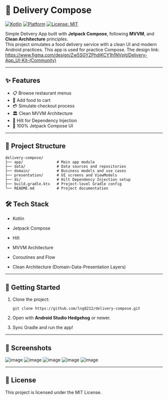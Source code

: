 # 🚚 Delivery Compose

[![Kotlin](https://img.shields.io/badge/Kotlin-1.9-blue?logo=kotlin)](https://kotlinlang.org/)
[![Platform](https://img.shields.io/badge/Platform-Android-green?logo=android)](https://developer.android.com/)
[![License: MIT](https://img.shields.io/badge/License-MIT-yellow.svg)](https://opensource.org/licenses/MIT)

Simple Delivery App built with **Jetpack Compose**, following **MVVM**, and **Clean Architecture** principles.  
This project simulates a food delivery service with a clean UI and modern Android practices. 
This app is used for practice Compose.
The design link: https://www.figma.com/design/Zw5SGYZPhdjKCY1h1NVpjt/Delivery-App_UI-Kit-(Community)

---

## ✨ Features

- 📋 Browse restaurant menus
- 🛒 Add food to cart
- 💳 Simulate checkout process
- 🏛️ Clean MVVM Architecture
- 🚀 Hilt for Dependency Injection
- 🧩 100% Jetpack Compose UI

---

## 📂 Project Structure

```text
delivery-compose/
├── app/               # Main app module
├── data/              # Data sources and repositories
├── domain/            # Business models and use cases
├── presentation/      # UI screens and ViewModels
├── di/                # Hilt Dependency Injection setup
├── build.gradle.kts   # Project-level Gradle config
└── README.md          # Project documentation
```

## 🛠️ Tech Stack

- Kotlin
    
- Jetpack Compose
    
- Hilt
    
- MVVM Architecture
    
- Coroutines and Flow
    
- Clean Architecture (Domain-Data-Presentation Layers)
    

---

## 🚀 Getting Started

1. Clone the project:
    
    `git clone https://github.com/lng8212/delivery-compose.git`
    
2. Open with **Android Studio Hedgehog** or newer.
    
3. Sync Gradle and run the app!
    

---

## 📸 Screenshots
![image](https://github.com/user-attachments/assets/f5b0b9a3-c80f-4a3a-99d0-aac602906bcf)
![image](https://github.com/user-attachments/assets/a2abd931-6151-4eed-8bf7-aac9be6d58a4)
![image](https://github.com/user-attachments/assets/ebc2f9bf-c1cb-455f-b4cb-e0d492a9c9f3)
![image](https://github.com/user-attachments/assets/8322efa5-c8ff-44b1-af0a-442658f21c1a)
![image](https://github.com/user-attachments/assets/dc0bc7aa-7aab-49ac-8b69-320b1359fb53)


---

## 📄 License

This project is licensed under the MIT License.
